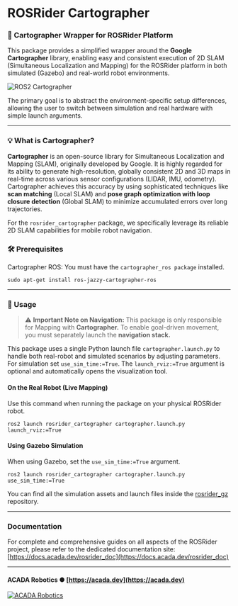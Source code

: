 # ROSRider Cartographer

### 🤖 Cartographer Wrapper for ROSRider Platform

This package provides a simplified wrapper around the **Google Cartographer** library,
enabling easy and consistent execution of 2D SLAM (Simultaneous Localization and Mapping)
for the ROSRider platform in both simulated (Gazebo) and real-world robot environments.

![ROS2 Cartographer](https://docs.acada.dev/rosrider_doc/images/rosrider/rviz_cartographer.png)

The primary goal is to abstract the environment-specific setup differences,
allowing the user to switch between simulation and real hardware with simple launch arguments.

---

### 💡 What is Cartographer?
**Cartographer** is an open-source library for Simultaneous Localization and Mapping (SLAM), originally developed by Google.
It is highly regarded for its ability to generate high-resolution, globally consistent 2D and 3D maps in real-time across various
sensor configurations (LIDAR, IMU, odometry). Cartographer achieves this accuracy by using sophisticated techniques like
**scan matching** (Local SLAM) and **pose graph optimization with loop closure detection** (Global SLAM) to minimize accumulated
errors over long trajectories.  

For the `rosrider_cartographer` package, we specifically leverage its reliable 2D SLAM capabilities for mobile robot navigation.

### 🛠️ Prerequisites

Cartographer ROS: You must have the `cartographer_ros package` installed.

```commandline
sudo apt-get install ros-jazzy-cartographer-ros
```

---

### 🚀 Usage

> ⚠️ **Important Note on Navigation:**
>  This package is only responsible for Mapping with **Cartographer.** To enable goal-driven movement, you must separately launch the **navigation stack.**

This package uses a single Python launch file `cartographer.launch.py` to handle both real-robot and simulated scenarios by adjusting parameters.
For simulation set `use_sim_time:=True`.
The `launch_rviz:=True` argument is optional and automatically opens the visualization tool.

#### On the Real Robot (Live Mapping)

Use this command when running the package on your physical ROSRider robot.

```commandline
ros2 launch rosrider_cartographer cartographer.launch.py launch_rviz:=True
```

#### Using Gazebo Simulation

When using Gazebo, set the `use_sim_time:=True` argument.

```commandline
ros2 launch rosrider_cartographer cartographer.launch.py use_sim_time:=True
```

You can find all the simulation assets and launch files inside the [rosrider_gz](https://github.com/acadadev/rosrider_gz) repository.

---

### Documentation

For complete and comprehensive guides on all aspects of the ROSRider project, please refer to the dedicated documentation site: [https://docs.acada.dev/rosrider_doc](https://docs.acada.dev/rosrider_doc)

---
#### ACADA Robotics ● [https://acada.dev](https://acada.dev)  
[![ACADA Robotics](https://docs.acada.dev/rosrider_doc/images/logo.svg)](https://acada.dev)
